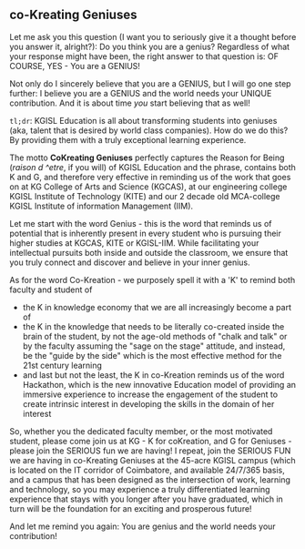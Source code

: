 <!-- title: CoKreating Geniuses -->

## co-Kreating Geniuses

Let me ask you this question (I want you to seriously give it a thought before you answer it, alright?): Do you think you are a genius? Regardless of what your response might have been, the right answer to that question is: OF COURSE, YES - You are a GENIUS! 

Not only do I sincerely believe that you are a GENIUS, but I will go one step further: I believe you are a GENIUS and the world needs your UNIQUE contribution. And it is about time *you* start believing that as well! 

`tl;dr`: KGISL Education is all about transforming students into geniuses (aka,  talent that is desired by world class companies). How do we do this? By providing them with a truly exceptional learning experience. 

The motto **CoKreating Geniuses** perfectly captures the Reason for Being (*raison d ^etre*, if you will) of KGISL Education and the phrase, contains both K and G,  and therefore very effective in reminding us of the work that goes on at KG College of Arts and Science (KGCAS), at our engineering college KGISL Institute of Technology (KITE) and our 2 decade old MCA-college KGISL Institute of information Management (IIM).

Let me start with the word Genius - this is the word that reminds us of potential that is inherently present in every student who is pursuing their higher studies at KGCAS, KITE or KGISL-IIM. While facilitating your intellectual pursuits both inside and outside the classroom, we ensure that you truly connect and discover and believe in your inner genius.

As for the word Co-Kreation - we purposely spell it with a 'K' to remind both faculty and student of 
   - the K in knowledge economy that we are all increasingly become a part of 
   - the K in the knowledge that needs to be literally co-created inside the brain of the student, by not the age-old methods of "chalk and talk" or by the faculty assuming the "sage on the stage" attitude, and instead, be the "guide by the side" which is the most effective method for the 21st century learning  
   - and last but not the least, the K in co-Kreation reminds us of the word Hackathon, which is the new innovative Education model of providing an immersive experience to increase the engagement of the student to create intrinsic interest in developing the skills in the domain of her interest 

So, whether you the dedicated faculty member, or the most motivated student, please come join us at KG - K for coKreation, and G for Geniuses - please join the SERIOUS fun we are having! I repeat, join the SERIOUS FUN we are having in co-Kreating Geniuses at the 45-acre KGISL campus (which is located on the IT corridor of Coimbatore, and available 24/7/365 basis, and a campus that has been designed as the intersection of work, learning and technology, so you may experience a truly differentiated  learning experience that stays with you longer after you have graduated, which in turn will be the foundation for an exciting and prosperous future!

And let me remind you again: You are genius and the world needs your contribution! 


